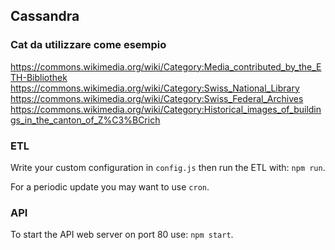 ## Cassandra

### Cat da utilizzare come esempio

https://commons.wikimedia.org/wiki/Category:Media_contributed_by_the_ETH-Bibliothek
https://commons.wikimedia.org/wiki/Category:Swiss_National_Library
https://commons.wikimedia.org/wiki/Category:Swiss_Federal_Archives
https://commons.wikimedia.org/wiki/Category:Historical_images_of_buildings_in_the_canton_of_Z%C3%BCrich

### ETL
Write your custom configuration in `config.js` then run the ETL with: `npm run`.

For a periodic update you may want to use `cron`.

### API
To start the API web server on port 80 use: `npm start`.
